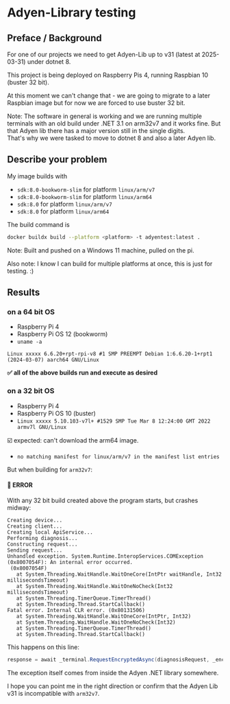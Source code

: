 # Adyen-Library testing

## Preface / Background

For one of our projects we need to get Adyen-Lib up to v31 (latest at 2025-03-31) under dotnet 8.

This project is being deployed on Raspberry Pis 4, running Raspbian 10 (buster 32 bit).

At this moment we can't change that - we are going to migrate to a later Raspbian image but for now we are forced to use buster 32 bit.

Note: The software in general is working and we are running multiple terminals with an old build under .NET 3.1 on arm32v7 and it works fine. But that Adyen lib there has a major version still in the single digits.  
That's why we were tasked to move to dotnet 8 and also a later Adyen lib.

## Describe your problem

My image builds with
- `sdk:8.0-bookworm-slim` for platform `linux/arm/v7`
- `sdk:8.0-bookworm-slim` for platform `linux/arm64`
- `sdk:8.0` for platform `linux/arm/v7`
- `sdk:8.0` for platform `linux/arm64`

The build command is

```bash
docker buildx build --platform <platform> -t adyentest:latest .
```

Note: Built and pushed on a Windows 11 machine, pulled on the pi.

Also note: I know I can build for multiple platforms at once, this is just for testing. :)

## Results

### on a 64 bit OS

- Raspberry Pi 4
- Raspberry Pi OS 12 (bookworm)
- `uname -a`
```
Linux xxxxx 6.6.20+rpt-rpi-v8 #1 SMP PREEMPT Debian 1:6.6.20-1+rpt1 (2024-03-07) aarch64 GNU/Linux
```

**✅ all of the above builds run and execute as desired**


### on a 32 bit OS

- Raspberry Pi 4
- Raspberry Pi OS 10 (buster)
- `Linux xxxxx 5.10.103-v7l+ #1529 SMP Tue Mar 8 12:24:00 GMT 2022 armv7l GNU/Linux`

☑️ expected: can't download the arm64 image.
- `no matching manifest for linux/arm/v7 in the manifest list entries`

But when building for `arm32v7`:

#### 🛑 ERROR

With any 32 bit build created above the program starts, but crashes midway:

```
Creating device...
Creating client...
Creating local ApiService...
Performing diagnosis...
Constructing request...
Sending request...
Unhandled exception. System.Runtime.InteropServices.COMException (0x8007054F): An internal error occurred.
 (0x8007054F)
   at System.Threading.WaitHandle.WaitOneCore(IntPtr waitHandle, Int32 millisecondsTimeout)
   at System.Threading.WaitHandle.WaitOneNoCheck(Int32 millisecondsTimeout)
   at System.Threading.TimerQueue.TimerThread()
   at System.Threading.Thread.StartCallback()
Fatal error. Internal CLR error. (0x80131506)
   at System.Threading.WaitHandle.WaitOneCore(IntPtr, Int32)
   at System.Threading.WaitHandle.WaitOneNoCheck(Int32)
   at System.Threading.TimerQueue.TimerThread()
   at System.Threading.Thread.StartCallback()
```

This happens on this line:

```C#
response = await _terminal.RequestEncryptedAsync(diagnosisRequest, _encryptionCredentials, CancellationToken.None);
```
The exception itself comes from inside the Adyen .NET library somewhere.

I hope you can point me in the right direction or confirm that the Adyen Lib v31 is incompatible with `arm32v7`.